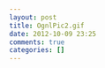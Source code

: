 ```yaml
---
layout: post
title: OgnlPic2.gif
date: 2012-10-09 23:25
comments: true
categories: []
---
```


